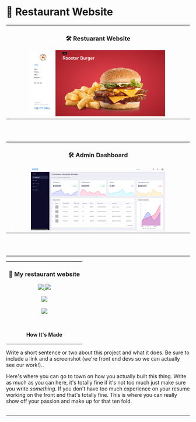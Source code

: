 # 🚀 Restaurant Website

<!-- PROJECT IMAGES -->

<div align="center">
<!-- MAIN WEBSITE IMAGE -->
	<table>
		<tr>
			<td width="50%">
        <h3 align="center">🛠️ Restuarant Website</h3>
				<div align="center">  
					<a href='https://google.com' target="_blank">
						<img src="public/img/rooster-burger.png" alt="project 1" width="75%" height="100%" />
					</a>
				</div>
			</td>
  </table>
  <br>
  <br>
  <!-- ADMIN PAGE IMAGE -->
  <table>
			<td width="50%">
				<h3 align="center">🛠️ Admin Dashboard </h3>
				<div align="center" >  
					<a href='https://codingphase.com' target="_blank">
						<img src="public/img/dashboard.png" alt="project 2" width="75%" height="100%" />
					</a>
				</div>
      </td>
    </tr>
  </table>
  <br>
  <br>
  <hr>
<!-- PROJECT DESCRIPTION -->
  <table>
		<tr>
			<td width="100%">
				<h3 align="center">🚀 My restaurant website</h3>
				<div align="center">
          <p>
            <a href="https://codingphase.com" target="_blank">
              <img src="https://img.shields.io/badge/Repo-lightgrey?style=plastic&zfor-the-badge&logo=github"/>
            </a>  
            <a href="https://codingphase.com" target="_blank">
              <img src="https://img.shields.io/badge/Live-lightgrey?style=plastic&zfor-the-badge&color=0892d0"/>
            </a>
          </p>
          <p align="center">
            <a href="https://laravel.com" target="_blank"><img src="https://raw.githubusercontent.com/laravel/art/master/logo-lockup/5%20SVG/2%20CMYK/1%20Full%20Color/laravel-logolockup-cmyk-red.svg" width="400"></a>
          </p>
          <p align="center">
            <a href="https://skillicons.dev">
              <img src="https://skillicons.dev/icons?i=html,css,js,nodejs,mongodb,express,php,sass,netlify,mysql,bootstrap" />
            </a>
          </p>
          <br>
          <p><strong>How It's Made</strong></p>
        </div>
      </td>
    </tr>
	</table>
</div>

Write a short sentence or two about this project and what it does. Be sure to include a link and a screenshot (we're front end devs so we can actually see our work!)..

Here's where you can go to town on how you actually built this thing. Write as much as you can here, it's totally fine if it's not too much just make sure you write _something_. If you don't have too much experience on your resume working on the front end that's totally fine. This is where you can really show off your passion and make up for that ten fold.
<br>
<br>
<hr>